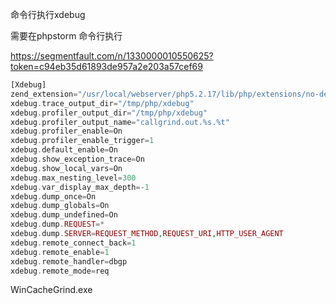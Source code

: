 命令行执行xdebug

需要在phpstorm 命令行执行

https://segmentfault.com/n/1330000010550625?token=c94eb35d61893de957a2e203a57cef69


```php
[Xdebug]
zend_extension="/usr/local/webserver/php5.2.17/lib/php/extensions/no-debug-non-zts-20060613/xdebug.so"  
xdebug.trace_output_dir="/tmp/php/xdebug"  
xdebug.profiler_output_dir="/tmp/php/xdebug"  
xdebug.profiler_output_name="callgrind.out.%s.%t"
xdebug.profiler_enable=On
xdebug.profiler_enable_trigger=1
xdebug.default_enable=On
xdebug.show_exception_trace=On
xdebug.show_local_vars=On
xdebug.max_nesting_level=300
xdebug.var_display_max_depth=-1
xdebug.dump_once=On
xdebug.dump_globals=On
xdebug.dump_undefined=On
xdebug.dump.REQUEST=*
xdebug.dump.SERVER=REQUEST_METHOD,REQUEST_URI,HTTP_USER_AGENT
xdebug.remote_connect_back=1
xdebug.remote_enable=1
xdebug.remote_handler=dbgp
xdebug.remote_mode=req
```

WinCacheGrind.exe
